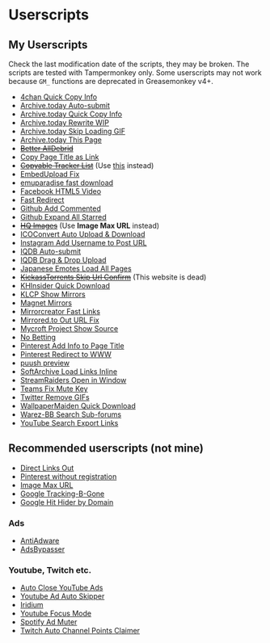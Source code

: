 # Userscripts

## My Userscripts

Check the last modification date of the scripts, they may be broken.
The scripts are tested with Tampermonkey only.
Some userscripts may not work because `GM_` functions are deprecated in Greasemonkey v4+.

* [4chan Quick Copy Info](4chan-quick-copy-info.user.js)
* [Archive.today Auto-submit](archive-today-auto-submit.user.js)
* [Archive.today Quick Copy Info](archive-today-quick-copy-info.user.js)
* [Archive.today Rewrite WIP](archive-today-rewrite-wip.user.js)
* [Archive.today Skip Loading GIF](archive-today-skip-loading-gif.user.js)
* [Archive.today This Page](archive-today-this-page.user.js)
* ~~[Better AllDebrid](better-alldebrid.user.js)~~
* [Copy Page Title as Link](copy-page-title-as-link.user.js)
* ~~[Copyable Tracker List](copyable-torrent-tracker-list.user.js)~~ (Use [this](https://github.com/XIU2/TrackersListCollection) instead)
* [EmbedUpload Fix](embedupload-fix.user.js)
* [emuparadise fast download](emuparadise-fast-download.user.js)
* [Facebook HTML5 Video](facebook-html5-video.user.js)
* [Fast Redirect](fast-redirect.user.js)
* [Github Add Commented](github-add-commented.user.js)
* [Github Expand All Starred](github-expand-all-starred.user.js)
* ~~[HQ Images](hq-images.user.js)~~ (Use **Image Max URL** instead)
* [ICOConvert Auto Upload & Download](icoconvert-auto-upload-download.user.js)
* [Instagram Add Username to Post URL](instagram-add-username-to-post-url.user.js)
* [IQDB Auto-submit](iqdb-auto-submit.user.js)
* [IQDB Drag & Drop Upload](iqdb-dd-upload.user.js)
* [Japanese Emotes Load All Pages](japanese-emotes-load-all-pages.user.js)
* ~~[KickassTorrents Skip Url Confirm](kickasstorrents-skip-url-confirm.user.js)~~ (This website is dead)
* [KHInsider Quick Download](khinsider-quick-download.user.js)
* [KLCP Show Mirrors](klcp-show-mirrors.user.js)
* [Magnet Mirrors](magnet-mirrors.user.js)
* [Mirrorcreator Fast Links](mirrorcreator-fast-links.user.js)
* [Mirrored.to Out URL Fix](mirrored-out-url-fix.user.js)
* [Mycroft Project Show Source](mycroft-show-source.user.js)
* [No Betting](no-betting.user.js)
* [Pinterest Add Info to Page Title](pinterest-add-info-to-page-title.user.js)
* [Pinterest Redirect to WWW](pinterest-redirect-to-www.user.js)
* [puush preview](puush-preview.user.js)
* [SoftArchive Load Links Inline](softarchive-load-links-inline.user.js)
* [StreamRaiders Open in Window](streamraiders-open-in-window.user.js)
* [Teams Fix Mute Key](teams-fix-mute-key.user.js)
* [Twitter Remove GIFs](twitter-remove-gifs.user.js)
* [WallpaperMaiden Quick Download](wallpapermaiden-quick-download.user.js)
* [Warez-BB Search Sub-forums](warezbb-search-subforums.user.js)
* [YouTube Search Export Links](youtube-search-export-links.user.js)

## Recommended userscripts (not mine)
* [Direct Links Out](https://github.com/nokeya/direct-links-out)
* [Pinterest without registration](https://greasyfork.org/en/scripts/6325-pinterest-without-registration)
* [Image Max URL](https://greasyfork.org/en/scripts/36662-image-max-url)
* [Google Tracking-B-Gone](https://greasyfork.org/en/scripts/1810-google-tracking-b-gone)
* [Google Hit Hider by Domain](https://greasyfork.org/en/scripts/1682-google-hit-hider-by-domain-search-filter-block-sites)

### Ads
* [AntiAdware](https://github.com/HandyUserscripts/AntiAdware)
* [AdsBypasser](https://adsbypasser.github.io/)

### Youtube, Twitch etc.
* [Auto Close YouTube Ads](https://greasyfork.org/en/scripts/9165-auto-close-youtube-ads)
* [Youtube Ad Auto Skipper](https://greasyfork.org/en/scripts/408016-youtube-ad-auto-skipper)
* [Iridium](https://github.com/ParticleCore/Iridium)
* [Youtube Focus Mode](https://github.com/WuTheFWasThat/YoutubeFocusMode)
* [Spotify Ad Muter](https://gist.github.com/marcbelmont/1ea63270867a4e8786dd5f172d8d4489)
* [Twitch Auto Channel Points Claimer](https://greasyfork.org/en/scripts/392348-twitch-auto-channel-points-claimer)
